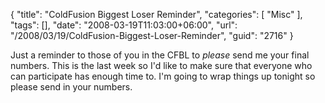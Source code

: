{
	"title": "ColdFusion Biggest Loser Reminder",
	"categories": [
		"Misc"
	],
	"tags": [],
	"date": "2008-03-19T11:03:00+06:00",
	"url": "/2008/03/19/ColdFusion-Biggest-Loser-Reminder",
	"guid": "2716"
}

Just a reminder to those of you in the CFBL to <i>please</i> send me your final numbers. This is the last week so I'd like to make sure that everyone who can participate has enough time to. I'm going to wrap things up tonight so please send in your numbers.